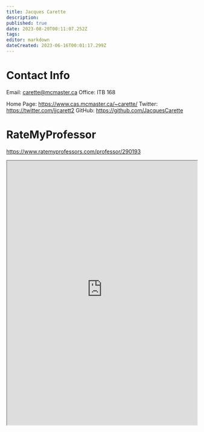 ```yaml
---
title: Jacques Carette
description: 
published: true
date: 2023-08-20T00:11:07.252Z
tags: 
editor: markdown
dateCreated: 2023-06-16T00:01:17.299Z
---
```


# Contact Info
Email: carette@mcmaster.ca
Office: ITB 168

Home Page: https://www.cas.mcmaster.ca/~carette/
Twitter: https://twitter.com/jjcarett2
GitHub: https://github.com/JacquesCarette

# RateMyProfessor
https://www.ratemyprofessors.com/professor/290193
<iframe src="https://www.ratemyprofessors.com/professor/290193" title="RateMyProfessors" width=100% height=700px />
